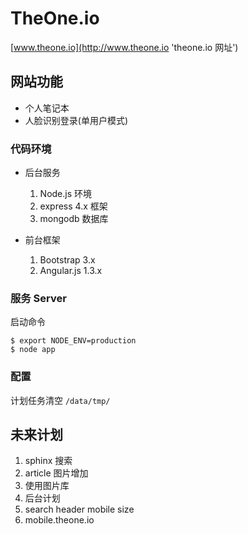 # TheOne.io

[www.theone.io](http://www.theone.io 'theone.io 网址')

## 网站功能

* 个人笔记本
* 人脸识别登录(单用户模式)

### 代码环境

* 后台服务
  1. Node.js 环境
  2. express 4.x 框架
  3. mongodb 数据库

* 前台框架
  1. Bootstrap 3.x
  2. Angular.js 1.3.x

### 服务 Server 

启动命令

```
$ export NODE_ENV=production
$ node app
```


### 配置
计划任务清空 `/data/tmp/`



## 未来计划
1. sphinx 搜索
2. article 图片增加
3. 使用图片库
4. 后台计划
5. search header mobile size
6. mobile.theone.io


